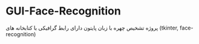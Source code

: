 # GUI-Face-Recognition
پروژه تشخیص چهره با زبان پایتون دارای رابط گرافیکی با کتابخانه های (tkinter, face-recognition)
